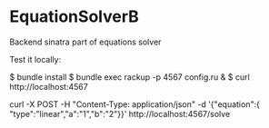 EquationSolverB
===============

Backend sinatra part of equations solver

Test it locally:

$ bundle install
$ bundle exec rackup -p 4567 config.ru &
$ curl http://localhost:4567

curl -X POST -H "Content-Type: application/json" -d '{"equation":{ "type":"linear","a":"1","b":"2"}}' http://localhost:4567/solve
